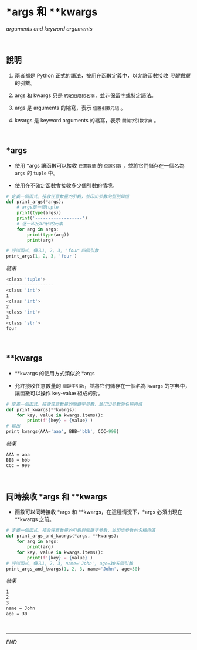 # *args 和 **kwargs

_arguments and keyword arguments_

<br>

## 說明

1. 兩者都是 Python 正式的語法，被用在函數定義中，以允許函數接收 _可變數量_ 的引數。

2. args 和 kwargs 只是 `約定俗成的名稱`，並非保留字或特定語法。
  
3. args 是 arguments 的縮寫，表示 `位置引數元組` 。
  
4. kwargs 是 keyword arguments 的縮寫，表示 `關鍵字引數字典` 。

<br>

## *args

- 使用 *args 讓函數可以接收 `任意數量` 的 `位置引數` ，並將它們儲存在一個名為 `args` 的 `tuple` 中。
  
- 使用在不確定函數會接收多少個引數的情境。


```python
# 定義一個函式，接收任意數量的引數，並印出參數的型別與值
def print_args(*args):
    # args是一個tuple
    print(type(args))
    print('------------------')
    # 逐一印出args的元素
    for arg in args:
        print(type(arg))
        print(arg)

# 呼叫函式，傳入1, 2, 3, 'four'四個引數
print_args(1, 2, 3, 'four')
```
_結果_
```bash
<class 'tuple'>
------------------
<class 'int'>
1
<class 'int'>
2
<class 'int'>
3
<class 'str'>
four
```

<br>

## **kwargs

- **kwargs 的使用方式類似於 *args

- 允許接收任意數量的 `關鍵字引數`，並將它們儲存在一個名為 `kwargs` 的字典中，讓函數可以操作 key-value 組成的對。


```python
# 定義一個函式，接收任意數量的關鍵字參數，並印出參數的名稱與值
def print_kwargs(**kwargs):
    for key, value in kwargs.items():
        print(f'{key} = {value}')
# 輸出
print_kwargs(AAA='aaa', BBB='bbb', CCC=999)
```
_結果_
```bash
AAA = aaa
BBB = bbb
CCC = 999
```

<br>

## 同時接收 *args 和 **kwargs
 
- 函數可以同時接收 *args 和 **kwargs，在這種情況下，*args 必須出現在 **kwargs 之前。


```python
# 定義一個函式，接收任意數量的引數與關鍵字參數，並印出參數的名稱與值
def print_args_and_kwargs(*args, **kwargs):
    for arg in args:
        print(arg)
    for key, value in kwargs.items():
        print(f'{key} = {value}')
# 呼叫函式，傳入1, 2, 3, name='John', age=30五個引數
print_args_and_kwargs(1, 2, 3, name='John', age=30)
```
_結果_
```bash
1
2
3
name = John
age = 30
```

<br>

---

_END_
